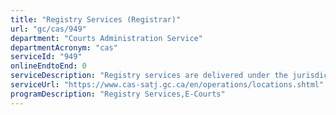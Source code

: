 ```yaml
---
title: "Registry Services (Registrar)"
url: "gc/cas/949"
department: "Courts Administration Service"
departmentAcronym: "cas"
serviceId: "949"
onlineEndtoEnd: 0
serviceDescription: "Registry services are delivered under the jurisdiction of the Federal Court of Appeal, the Federal Court, the Court Martial Appeal Court of Canada and the Tax Court of Canada. The registries process legal documents and provide information to litigants on court procedures."
serviceUrl: "https://www.cas-satj.gc.ca/en/operations/locations.shtml"
programDescription: "Registry Services,E-Courts"
---
```

